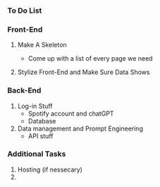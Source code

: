 ### To Do List

### Front-End
1) Make A Skeleton  
   - Come up with a list of every page we need 

2) Stylize Front-End and Make Sure Data Shows 

 
### Back-End 
1) Log-in Stuff     
    - Spotify account and chatGPT
    - Database 
2) Data management and Prompt Engineering 
    - API stuff 


### Additional Tasks 

1) Hosting (if nessecary)
2) 


